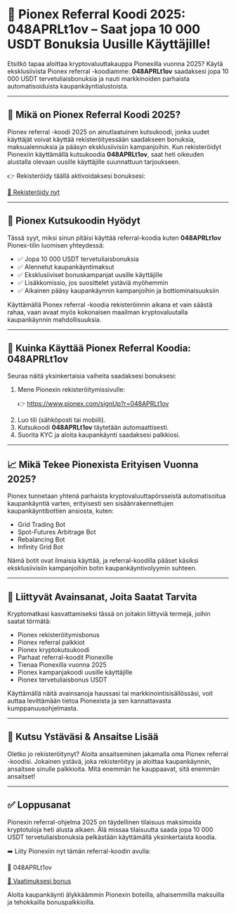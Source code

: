 <h1>🚀 Pionex Referral Koodi 2025: 048APRLt1ov – Saat jopa 10 000 USDT Bonuksia Uusille Käyttäjille!</h1>
    <p>Etsitkö tapaa aloittaa kryptovaluuttakauppa Pionexilla vuonna 2025? Käytä eksklusiivista Pionex referral -koodiamme: <strong>048APRLt1ov</strong> saadaksesi jopa 10 000 USDT tervetuliaisbonuksia ja nauti markkinoiden parhaista automatisoiduista kaupankäyntialustoista.</p>
    <hr>
    <h2>🎯 Mikä on Pionex Referral Koodi 2025?</h2>
    <p>Pionex referral -koodi 2025 on ainutlaatuinen kutsukoodi, jonka uudet käyttäjät voivat käyttää rekisteröityessään saadakseen bonuksia, maksualennuksia ja pääsyn eksklusiivisiin kampanjoihin. Kun rekisteröidyt Pionexiin käyttämällä kutsukoodia <strong>048APRLt1ov</strong>, saat heti oikeuden alustalla olevaan uusille käyttäjille suunnattuun tarjoukseen.</p>
    <p>👉 Rekisteröidy täällä aktivoidaksesi bonuksesi:</p>
    <p><a href="https://www.pionex.com/signUp?r=048APRLt1ov">🔗 Rekisteröidy nyt</a></p>
    <hr>
    <h2>💸 Pionex Kutsukoodin Hyödyt</h2>
    <p>Tässä syyt, miksi sinun pitäisi käyttää referral-koodia kuten <strong>048APRLt1ov</strong> Pionex-tilin luomisen yhteydessä:</p>
    <ul>
        <li>✅ Jopa 10 000 USDT tervetuliaisbonuksia</li>
        <li>✅ Alennetut kaupankäyntimaksut</li>
        <li>✅ Eksklusiiviset bonuskampanjat uusille käyttäjille</li>
        <li>✅ Lisäkkomissio, jos suosittelet ystäviä myöhemmin</li>
        <li>✅ Aikainen pääsy kaupankäynnin kampanjoihin ja bottiominaisuuksiin</li>
    </ul>
    <p>Käyttämällä Pionex referral -koodia rekisteröinnin aikana et vain säästä rahaa, vaan avaat myös kokonaisen maailman kryptovaluutalla kaupankäynnin mahdollisuuksia.</p>
    <hr>
    <h2>📌 Kuinka Käyttää Pionex Referral Koodia: 048APRLt1ov</h2>
    <p>Seuraa näitä yksinkertaisia vaiheita saadaksesi bonuksesi:</p>
    <ol>
        <li>Mene Pionexin rekisteröitymissivulle:</li>
        <p>👉 <a href="https://www.pionex.com/signUp?r=048APRLt1ov">https://www.pionex.com/signUp?r=048APRLt1ov</a></p>
        <li>Luo tili (sähköposti tai mobiili).</li>
        <li>Kutsukoodi <strong>048APRLt1ov</strong> täytetään automaattisesti.</li>
        <li>Suorita KYC ja aloita kaupankäynti saadaksesi palkkiosi.</li>
    </ol>
    <hr>
    <h2>📈 Mikä Tekee Pionexista Erityisen Vuonna 2025?</h2>
    <p>Pionex tunnetaan yhtenä parhaista kryptovaluuttapörsseistä automatisoitua kaupankäyntiä varten, erityisesti sen sisäänrakennettujen kaupankäyntibottien ansiosta, kuten:</p>
    <ul>
        <li>Grid Trading Bot</li>
        <li>Spot-Futures Arbitrage Bot</li>
        <li>Rebalancing Bot</li>
        <li>Infinity Grid Bot</li>
    </ul>
    <p>Nämä botit ovat ilmaisia käyttää, ja referral-koodilla pääset käsiksi eksklusiivisiin kampanjoihin botin kaupankäyntivolyymin suhteen.</p>
    <hr>
    <h2>🔗 Liittyvät Avainsanat, Joita Saatat Tarvita</h2>
    <p>Kryptomatkasi kasvattamiseksi tässä on joitakin liittyviä termejä, joihin saatat törmätä:</p>
    <ul>
        <li>Pionex rekisteröitymisbonus</li>
        <li>Pionex referral palkkiot</li>
        <li>Pionex kryptokutsukoodi</li>
        <li>Parhaat referral-koodit Pionexille</li>
        <li>Tienaa Pionexilla vuonna 2025</li>
        <li>Pionex kampanjakoodi uusille käyttäjille</li>
        <li>Pionex tervetuliaisbonus USDT</li>
    </ul>
    <p>Käyttämällä näitä avainsanoja haussasi tai markkinointisisällössäsi, voit auttaa levittämään tietoa Pionexista ja sen kannattavasta kumppanuusohjelmasta.</p>
    <hr>
    <h2>🤝 Kutsu Ystäväsi & Ansaitse Lisää</h2>
    <p>Oletko jo rekisteröitynyt? Aloita ansaitseminen jakamalla oma Pionex referral -koodisi. Jokainen ystävä, joka rekisteröityy ja aloittaa kaupankäynnin, ansaitsee sinulle palkkioita. Mitä enemmän he kauppaavat, sitä enemmän ansaitset!</p>
    <hr>
    <h2>✅ Loppusanat</h2>
    <p>Pionexin referral-ohjelma 2025 on täydellinen tilaisuus maksimoida kryptotuloja heti alusta alkaen. Älä missaa tilaisuutta saada jopa 10 000 USDT tervetuliaisbonuksia pelkästään käyttämällä yksinkertaista koodia.</p>
    <p>➡️ Liity Pionexiin nyt tämän referral-koodin avulla:</p>
    <p>🎁 048APRLt1ov</p>
    <p><a href="https://www.pionex.com/signUp?r=048APRLt1ov">🔗 Vaatimuksesi bonus</a></p>
    <p>Aloita kaupankäynti älykkäämmin Pionexin boteilla, alhaisemmilla maksuilla ja tehokkailla bonuspalkkioilla.</p>
   
</body>
</html>

